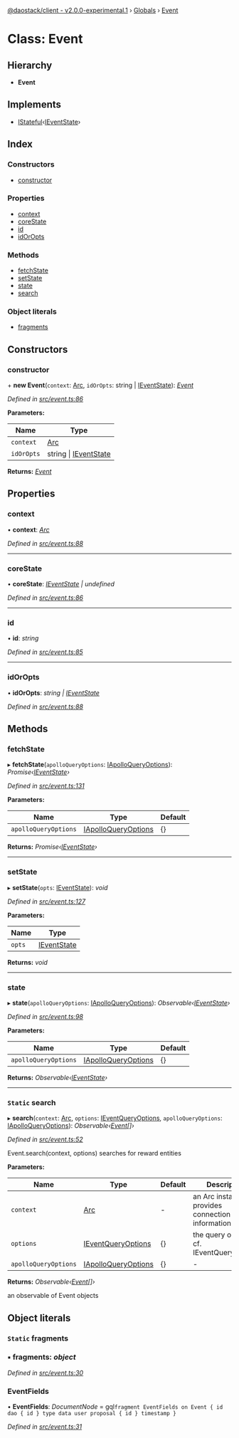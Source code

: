 [@daostack/client - v2.0.0-experimental.1](../README.md) › [Globals](../globals.md) › [Event](event.md)

# Class: Event

## Hierarchy

* **Event**

## Implements

* [IStateful](../interfaces/istateful.md)‹[IEventState](../interfaces/ieventstate.md)›

## Index

### Constructors

* [constructor](event.md#constructor)

### Properties

* [context](event.md#context)
* [coreState](event.md#corestate)
* [id](event.md#id)
* [idOrOpts](event.md#idoropts)

### Methods

* [fetchState](event.md#fetchstate)
* [setState](event.md#setstate)
* [state](event.md#state)
* [search](event.md#static-search)

### Object literals

* [fragments](event.md#static-fragments)

## Constructors

###  constructor

\+ **new Event**(`context`: [Arc](arc.md), `idOrOpts`: string | [IEventState](../interfaces/ieventstate.md)): *[Event](event.md)*

*Defined in [src/event.ts:86](https://github.com/daostack/client/blob/6c661ff/src/event.ts#L86)*

**Parameters:**

Name | Type |
------ | ------ |
`context` | [Arc](arc.md) |
`idOrOpts` | string &#124; [IEventState](../interfaces/ieventstate.md) |

**Returns:** *[Event](event.md)*

## Properties

###  context

• **context**: *[Arc](arc.md)*

*Defined in [src/event.ts:88](https://github.com/daostack/client/blob/6c661ff/src/event.ts#L88)*

___

###  coreState

• **coreState**: *[IEventState](../interfaces/ieventstate.md) | undefined*

*Defined in [src/event.ts:86](https://github.com/daostack/client/blob/6c661ff/src/event.ts#L86)*

___

###  id

• **id**: *string*

*Defined in [src/event.ts:85](https://github.com/daostack/client/blob/6c661ff/src/event.ts#L85)*

___

###  idOrOpts

• **idOrOpts**: *string | [IEventState](../interfaces/ieventstate.md)*

*Defined in [src/event.ts:88](https://github.com/daostack/client/blob/6c661ff/src/event.ts#L88)*

## Methods

###  fetchState

▸ **fetchState**(`apolloQueryOptions`: [IApolloQueryOptions](../interfaces/iapolloqueryoptions.md)): *Promise‹[IEventState](../interfaces/ieventstate.md)›*

*Defined in [src/event.ts:131](https://github.com/daostack/client/blob/6c661ff/src/event.ts#L131)*

**Parameters:**

Name | Type | Default |
------ | ------ | ------ |
`apolloQueryOptions` | [IApolloQueryOptions](../interfaces/iapolloqueryoptions.md) |  {} |

**Returns:** *Promise‹[IEventState](../interfaces/ieventstate.md)›*

___

###  setState

▸ **setState**(`opts`: [IEventState](../interfaces/ieventstate.md)): *void*

*Defined in [src/event.ts:127](https://github.com/daostack/client/blob/6c661ff/src/event.ts#L127)*

**Parameters:**

Name | Type |
------ | ------ |
`opts` | [IEventState](../interfaces/ieventstate.md) |

**Returns:** *void*

___

###  state

▸ **state**(`apolloQueryOptions`: [IApolloQueryOptions](../interfaces/iapolloqueryoptions.md)): *Observable‹[IEventState](../interfaces/ieventstate.md)›*

*Defined in [src/event.ts:98](https://github.com/daostack/client/blob/6c661ff/src/event.ts#L98)*

**Parameters:**

Name | Type | Default |
------ | ------ | ------ |
`apolloQueryOptions` | [IApolloQueryOptions](../interfaces/iapolloqueryoptions.md) |  {} |

**Returns:** *Observable‹[IEventState](../interfaces/ieventstate.md)›*

___

### `Static` search

▸ **search**(`context`: [Arc](arc.md), `options`: [IEventQueryOptions](../interfaces/ieventqueryoptions.md), `apolloQueryOptions`: [IApolloQueryOptions](../interfaces/iapolloqueryoptions.md)): *Observable‹[Event](event.md)[]›*

*Defined in [src/event.ts:52](https://github.com/daostack/client/blob/6c661ff/src/event.ts#L52)*

Event.search(context, options) searches for reward entities

**Parameters:**

Name | Type | Default | Description |
------ | ------ | ------ | ------ |
`context` | [Arc](arc.md) | - | an Arc instance that provides connection information |
`options` | [IEventQueryOptions](../interfaces/ieventqueryoptions.md) |  {} | the query options, cf. IEventQueryOptions |
`apolloQueryOptions` | [IApolloQueryOptions](../interfaces/iapolloqueryoptions.md) |  {} | - |

**Returns:** *Observable‹[Event](event.md)[]›*

an observable of Event objects

## Object literals

### `Static` fragments

### ▪ **fragments**: *object*

*Defined in [src/event.ts:30](https://github.com/daostack/client/blob/6c661ff/src/event.ts#L30)*

###  EventFields

• **EventFields**: *DocumentNode* =  gql`fragment EventFields on Event {
      id
      dao {
        id
      }
      type
      data
      user
      proposal {
        id
      }
      timestamp
    }`

*Defined in [src/event.ts:31](https://github.com/daostack/client/blob/6c661ff/src/event.ts#L31)*
